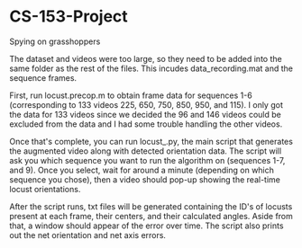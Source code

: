 # CS-153-Project
Spying on grasshoppers

The dataset and videos were too large, so they need to be added into the same folder as the rest of the files.
This incudes data_recording.mat and the sequence frames.

First, run locust.precop.m to obtain frame data for sequences 1-6 (corresponding to 133 videos 225, 650, 750, 850, 950, and 115). I only got the data for 133 videos since we decided the 96 and 146 videos could be excluded from the data and I had some trouble handling the other videos.

Once that's complete, you can run locust_.py, the main script that generates the augmented video along with detected orientation data. The script will ask you which sequence you want to run the algorithm on (sequences 1-7, and 9). Once you select, wait for around a minute (depending on which sequence you chose), then a video should pop-up showing the real-time locust orientations.

After the script runs, txt files will be generated containing the ID's of locusts present at each frame, their centers, and their calculated angles. Aside from that, a window should appear of the error over time. The script also prints out the net orientation and net axis errors. 

